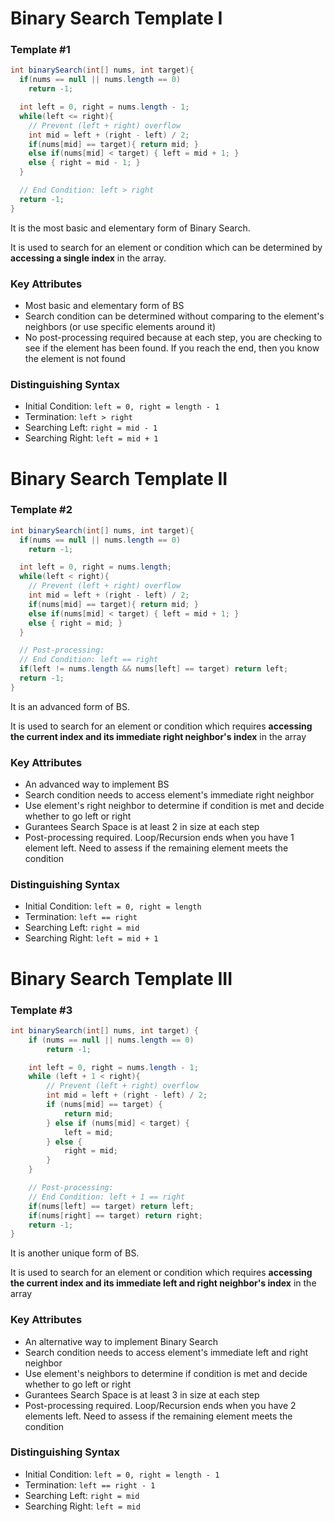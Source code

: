 # Binary Search Template I

### Template #1
```java
int binarySearch(int[] nums, int target){
  if(nums == null || nums.length == 0)
    return -1;

  int left = 0, right = nums.length - 1;
  while(left <= right){
    // Prevent (left + right) overflow
    int mid = left + (right - left) / 2;
    if(nums[mid] == target){ return mid; }
    else if(nums[mid] < target) { left = mid + 1; }
    else { right = mid - 1; }
  }

  // End Condition: left > right
  return -1;
}
```

It is the most basic and elementary form of Binary Search.

It is used to search for an element or condition which can be determined by **accessing a single index** in the array.

### Key Attributes
- Most basic and elementary form of BS
- Search condition can be determined without comparing to the element's neighbors (or use specific elements around it)
- No post-processing required because at each step, you are checking to see if the element has been found. If you reach the end, then you know 
the element is not found

### Distinguishing Syntax
- Initial Condition: `left = 0, right = length - 1`
- Termination: `left > right`
- Searching Left: `right = mid - 1`
- Searching Right: `left = mid + 1`

# Binary Search Template II

### Template #2
```java
int binarySearch(int[] nums, int target){
  if(nums == null || nums.length == 0)
    return -1;

  int left = 0, right = nums.length;
  while(left < right){
    // Prevent (left + right) overflow
    int mid = left + (right - left) / 2;
    if(nums[mid] == target){ return mid; }
    else if(nums[mid] < target) { left = mid + 1; }
    else { right = mid; }
  }

  // Post-processing:
  // End Condition: left == right
  if(left != nums.length && nums[left] == target) return left;
  return -1;
}
```

It is an advanced form of BS.

It is used to search for an element or condition which requires **accessing the current index and its immediate right neighbor's index**
in the array

### Key Attributes
- An advanced way to implement BS
- Search condition needs to access element's immediate right neighbor
- Use element's right neighbor to determine if condition is met and decide whether to go left or right
- Gurantees Search Space is at least 2 in size at each step
- Post-processing required. Loop/Recursion ends when you have 1 element left. Need to assess if the remaining element meets the condition

### Distinguishing Syntax
- Initial Condition: `left = 0, right = length`
- Termination: `left == right`
- Searching Left: `right = mid`
- Searching Right: `left = mid + 1`

# Binary Search Template III

### Template #3
```java
int binarySearch(int[] nums, int target) {
    if (nums == null || nums.length == 0)
        return -1;

    int left = 0, right = nums.length - 1;
    while (left + 1 < right){
        // Prevent (left + right) overflow
        int mid = left + (right - left) / 2;
        if (nums[mid] == target) {
            return mid;
        } else if (nums[mid] < target) {
            left = mid;
        } else {
            right = mid;
        }
    }

    // Post-processing:
    // End Condition: left + 1 == right
    if(nums[left] == target) return left;
    if(nums[right] == target) return right;
    return -1;
}
```

It is another unique form of BS.

It is used to search for an element or condition which requires **accessing the current index and its immediate left and right neighbor's index**
in the array

### Key Attributes
- An alternative way to implement Binary Search
- Search condition needs to access element's immediate left and right neighbor
- Use element's neighbors to determine if condition is met and decide whether to go left or right
- Gurantees Search Space is at least 3 in size at each step
- Post-processing required. Loop/Recursion ends when you have 2 elements left. Need to assess if the remaining element meets the condition

### Distinguishing Syntax
- Initial Condition: `left = 0, right = length - 1`
- Termination: `left == right - 1`
- Searching Left: `right = mid`
- Searching Right: `left = mid`
